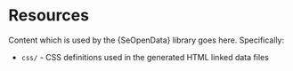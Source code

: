 # Resources

Content which is used by the {SeOpenData} library goes here. Specifically:

- `css/` - CSS definitions used in the generated HTML linked data files
